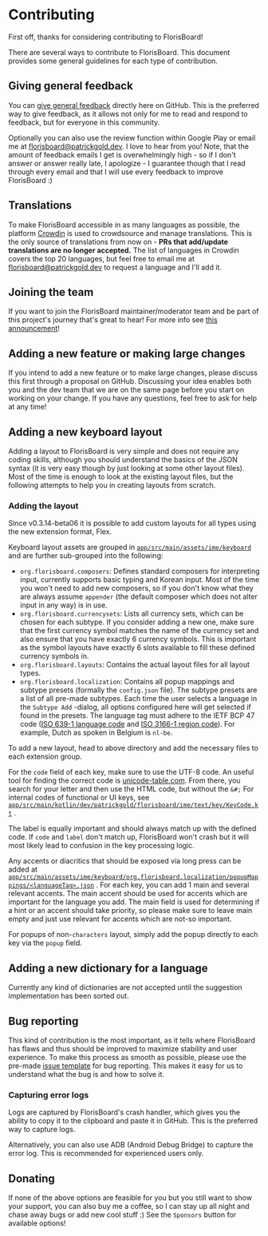 # Contributing

First off, thanks for considering contributing to FlorisBoard!

There are several ways to contribute to FlorisBoard. This document provides some general guidelines for each type of contribution.

## Giving general feedback

You can [give general feedback](https://github.com/florisboard/florisboard/discussions/new?category=feedback) directly here on GitHub. This is the preferred way to give feedback, as it allows not only for me to read and respond to feedback, but for everyone in this community.

Optionally you can also use the review function within Google Play or email me at [florisboard@patrickgold.dev](mailto:florisboard@patrickgold.dev). I love to hear from you! Note, that the amount of feedback emails I get is overwhelmingly high - so if I don't answer or answer really late, I apologize - I guarantee though that I read through every email and that I will use every feedback to improve FlorisBoard :)

## Translations

To make FlorisBoard accessible in as many languages as possible, the platform [Crowdin](https://crowdin.florisboard.patrickgold.dev) is used to crowdsource and manage translations. This is
the only source of translations from now on - **PRs that add/update translations are no longer accepted.** The list of languages in Crowdin covers the top 20 languages, but feel free to email me at [florisboard@patrickgold.dev](mailto:florisboard@patrickgold.dev) to request a language and I'll add it.

## Joining the team

If you want to join the FlorisBoard maintainer/moderator team and be part of this project's journey that's great to hear! For more info see [this announcement]()!

## Adding a new feature or making large changes

If you intend to add a new feature or to make large changes, please discuss this first through a proposal on GitHub. Discussing your idea enables both you and the dev team that we are on the same page before you start on working on your change. If you have any questions, feel free to ask for help at any time!

## Adding a new keyboard layout

Adding a layout to FlorisBoard is very simple and does not require any coding skills, although you should understand the
basics of the JSON syntax (it is very easy though by just looking at some other layout files). Most of the time is
enough to look at the existing layout files, but the following attempts to help you in creating layouts from scratch.

### Adding the layout

Since v0.3.14-beta06 it is possible to add custom layouts for all types using the new extension format, Flex.

Keyboard layout assets are grouped in [`app/src/main/assets/ime/keyboard`](app/src/main/assets/ime/keyboard) and are
further sub-grouped into the following:

- `org.florisboard.composers`: Defines standard composers for interpreting input, currently supports basic typing and
  Korean input. Most of the time you won't need to add new composers, so if you don't know what they are always
  assume `appender` (the default composer which does not alter input in any way) is in use.
- `org.florisboard.currencysets`: Lists all currency sets, which can be chosen for each subtype. If you consider adding
  a new one, make sure that the first currency symbol matches the name of the currency set and also ensure that you have
  exactly 6 currency symbols. This is important as the symbol layouts have exactly 6 slots available to fill these
  defined currency symbols in.
- `org.florisboard.layouts`: Contains the actual layout files for all layout types.
- `org.florisboard.localization`: Contains all popup mappings and subtype presets (formally the `config.json` file). The
  subtype presets are a list of all pre-made subtypes. Each time the user selects a language in the `Subtype Add`
  -dialog, all options configured here will get selected if found in the presets. The language tag must adhere to the
  IETF BCP 47 code ([ISO 639-1 language code](https://en.wikipedia.org/wiki/List_of_ISO_639-1_codes)
  and [ISO 3166-1 region code](https://en.wikipedia.org/wiki/ISO_3166-1_alpha-2#Officially_assigned_code_elements)). For
  example, Dutch as spoken in Belgium is `nl-be`.

To add a new layout, head to above directory and add the necessary files to each extension group.

For the `code` field of each key, make sure to use the UTF-8 code. An useful tool for finding the correct code
is [unicode-table.com](https://unicode-table.com/en/). From there, you search for your letter and then use the HTML
code, but without the `&#;`
For internal codes of functional or UI keys, see
[`app/src/main/kotlin/dev/patrickgold/florisboard/ime/text/key/KeyCode.kt`](app/src/main/kotlin/dev/patrickgold/florisboard/ime/text/key/KeyCode.kt)
.

The label is equally important and should always match up with the defined code. If `code` and `label` don't match up,
FlorisBoard won't crash but it will most likely lead to confusion in the key processing logic.

Any accents or diacritics that should be exposed via long press can be added
at [`app/src/main/assets/ime/keyboard/org.florisboard.localization/popupMappings/<languageTag>.json`](app/src/main/assets/ime/keyboard/org.florisboard.localization/popupMappings)
. For each key, you can add 1 main and several relevant accents. The main accent should be used for accents which are
important for the language you add. The main field is used for determining if a hint or an accent should take priority,
so please make sure to leave main empty and just use relevant for accents which are not-so important.

For popups of non-`characters` layout, simply add the popup directly to each key via the `popup` field.

## Adding a new dictionary for a language

Currently any kind of dictionaries are not accepted until the suggestion implementation has been sorted out.

## Bug reporting

This kind of contribution is the most important, as it tells where FlorisBoard has flaws and thus should be improved to
maximize stability and user experience. To make this process as smooth as possible, please use the
pre-made [issue template](.github/ISSUE_TEMPLATE/bug_report.md)
for bug reporting. This makes it easy for us to understand what the bug is and how to solve it.

### Capturing error logs

Logs are captured by FlorisBoard's crash handler, which gives you the ability to copy it to the clipboard and paste it
in GitHub. This is the preferred way to capture logs.

Alternatively, you can also use ADB (Android Debug Bridge) to capture the error log. This is recommended for experienced
users only.

## Donating

If none of the above options are feasible for you but you still want to show your support, you can also buy me a coffee,
so I can stay up all night and chase away bugs or add new cool stuff :)
See the `Sponsors` button for available options!
